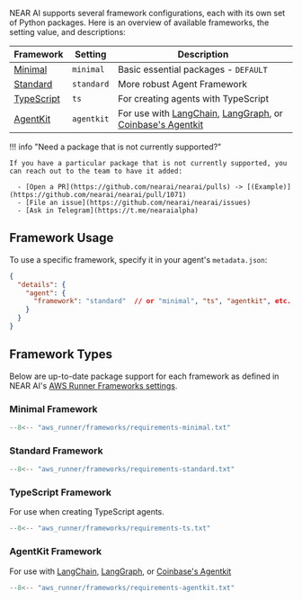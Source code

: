 NEAR AI supports several framework configurations, each with its own set of Python packages. Here is an overview of available frameworks, the setting value, and descriptions:

| Framework | Setting | Description |
|-----------|--------|-------------|
| [Minimal](#minimal-framework) | `minimal` | Basic essential packages - `DEFAULT` |
| [Standard](#standard-framework) | `standard` | More robust Agent Framework|
| [TypeScript](#typescript-framework) | `ts` | For creating agents with TypeScript  |
| [AgentKit](#agentkit-framework) | `agentkit` | For use with [LangChain](https://github.com/langchain-ai/langchain), [LangGraph](https://github.com/langchain-ai/langgraph), or [Coinbase's Agentkit](https://github.com/coinbase/agentkit) |

!!! info "Need a package that is not currently supported?"

    If you have a particular package that is not currently supported, you can reach out to the team to have it added:

      - [Open a PR](https://github.com/nearai/nearai/pulls) -> [(Example)](https://github.com/nearai/nearai/pull/1071)
      - [File an issue](https://github.com/nearai/nearai/issues)
      - [Ask in Telegram](https://t.me/nearaialpha)

## Framework Usage

To use a specific framework, specify it in your agent's `metadata.json`:

```json
{
  "details": {
    "agent": {
      "framework": "standard"  // or "minimal", "ts", "agentkit", etc.
    }
  }
}
```

## Framework Types

Below are up-to-date package support for each framework as defined in NEAR AI's [AWS Runner Frameworks settings](https://github.com/nearai/nearai/tree/main/aws_runner/frameworks).


### Minimal Framework

```python
--8<-- "aws_runner/frameworks/requirements-minimal.txt"
```

### Standard Framework

```python
--8<-- "aws_runner/frameworks/requirements-standard.txt"
```

### TypeScript Framework

For use when creating TypeScript agents.

```python
--8<-- "aws_runner/frameworks/requirements-ts.txt"
```

### AgentKit Framework

For use with [LangChain](https://github.com/langchain-ai/langchain), [LangGraph](https://github.com/langchain-ai/langgraph), or [Coinbase's Agentkit](https://github.com/coinbase/agentkit)

```python
--8<-- "aws_runner/frameworks/requirements-agentkit.txt"
```

